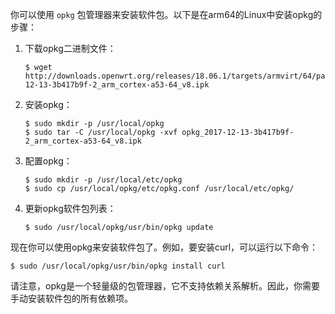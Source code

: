 你可以使用 `opkg` 包管理器来安装软件包。以下是在arm64的Linux中安装opkg的步骤：

1. 下载opkg二进制文件：

   ```shell
   $ wget http://downloads.openwrt.org/releases/18.06.1/targets/armvirt/64/packages/opkg_2017-12-13-3b417b9f-2_arm_cortex-a53-64_v8.ipk
   ```

2. 安装opkg：

   ```shell
   $ sudo mkdir -p /usr/local/opkg
   $ sudo tar -C /usr/local/opkg -xvf opkg_2017-12-13-3b417b9f-2_arm_cortex-a53-64_v8.ipk
   ```

3. 配置opkg：

   ```shell
   $ sudo mkdir -p /usr/local/etc/opkg
   $ sudo cp /usr/local/opkg/etc/opkg.conf /usr/local/etc/opkg/
   ```

4. 更新opkg软件包列表：

   ```shell
   $ sudo /usr/local/opkg/usr/bin/opkg update
   ```

现在你可以使用opkg来安装软件包了。例如，要安装curl，可以运行以下命令：

```shell
$ sudo /usr/local/opkg/usr/bin/opkg install curl
```

请注意，opkg是一个轻量级的包管理器，它不支持依赖关系解析。因此，你需要手动安装软件包的所有依赖项。